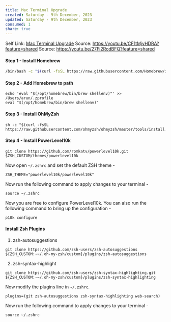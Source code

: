 ```yaml
---
title: Mac Terminal Upgrade
created: Saturday - 9th December, 2023
updated: Saturday - 9th December, 2023
consumed: 1
share: true
---
```


Self Link: [Mac Terminal Upgrade](Mac%20Terminal%20Upgrade.md)
Source: https://youtu.be/CF1tMjvHDRA?feature=shared
Source: https://youtu.be/27Fi2RcdBFQ?feature=shared

#### Step 1 - Install Homebrew

````bash
/bin/bash -c "$(curl -fsSL https://raw.githubusercontent.com/Homebrew/install/HEAD/install.sh)"
````

#### Step 2 - Add Homebrew to path

````shell
echo 'eval "$(/opt/homebrew/bin/brew shellenv)"' >> /Users/arun/.zprofile
eval "$(/opt/homebrew/bin/brew shellenv)"
````

#### Step 3 - Install OhMyZsh

````shell
sh -c "$(curl -fsSL https://raw.githubusercontent.com/ohmyzsh/ohmyzsh/master/tools/install.sh)"
````

#### Step 4 - Install PowerLevel10k

````shell
git clone https://github.com/romkatv/powerlevel10k.git $ZSH_CUSTOM/themes/powerlevel10k
````

Now open `~/.zshrc` and set the default ZSH theme - 

````
ZSH_THEME="powerlevel10k/powerlevel10k"
````

Now run the following command to apply changes to your terminal - 

````shell
source ~/.zshrc
````

Now you are free to configure PowerLevel10k. You can also run the following command to bring up the configuration - 

````shell
p10k configure
````

#### Install Zsh Plugins

1. zsh-autosuggestions

````shell
git clone https://github.com/zsh-users/zsh-autosuggestions ${ZSH_CUSTOM:-~/.oh-my-zsh/custom}/plugins/zsh-autosuggestions
````

2. zsh-syntax-highlight

````shell
git clone https://github.com/zsh-users/zsh-syntax-highlighting.git ${ZSH_CUSTOM:-~/.oh-my-zsh/custom}/plugins/zsh-syntax-highlighting
````

Now modify the plugins line in `~/.zshrc`.

````
plugins=(git zsh-autosuggestions zsh-syntax-highlighting web-search)
````

Now run the following command to apply changes to your terminal - 

````shell
source ~/.zshrc
````
